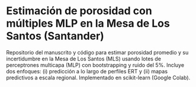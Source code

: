 # Estimación de porosidad con múltiples MLP en la Mesa de Los Santos (Santander)

Repositorio del manuscrito y código para estimar porosidad promedio y su incertidumbre en la Mesa de Los Santos (MLS) usando lotes de perceptrones multicapa (MLP) con bootstrapping y ruido del 5%. Incluye dos enfoques: (i) predicción a lo largo de perfiles ERT y (ii) mapas predictivos a escala regional. Implementado en scikit-learn (Google Colab).

